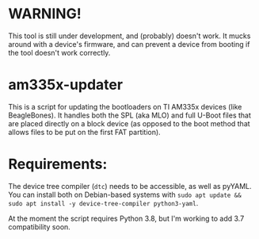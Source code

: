# **WARNING!**
This tool is still under development, and (probably) doesn't work. It mucks
around with a device's firmware, and can prevent a device from booting if the
tool doesn't work correctly.

# am335x-updater

This is a script for updating the bootloaders on TI AM335x devices (like
BeagleBones). It handles both the SPL (aka MLO) and full U-Boot files that are
placed directly on a block device (as opposed to the boot method that allows
files to be put on the first FAT partition).

# Requirements:
The device tree compiler (`dtc`) needs to be accessible, as well as pyYAML.
You can install both on Debian-based systems with `sudo apt update && sudo apt
install -y device-tree-compiler python3-yaml`.

At the moment the script requires Python 3.8, but I'm working to add 3.7
compatibility soon.